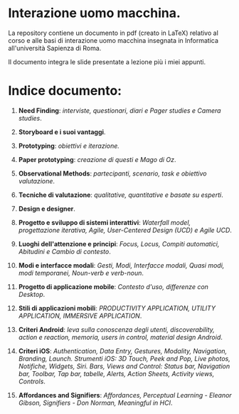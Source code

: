 # Interazione uomo macchina.
La repository contiene un documento in pdf (creato in LaTeX) relativo al corso e alle basi di interazione uomo macchina insegnata in Informatica all'università Sapienza di Roma.

Il documento integra le slide presentate a lezione più i miei appunti. 

# Indice documento:
 1. **Need Finding**: _interviste, questionari, diari e Pager studies e Camera studies_.
  
 2. **Storyboard e i suoi vantaggi**.
  
 3. **Prototyping**: _obiettivi e iterazione._
 
 4. **Paper prototyping**: _creazione di questi e Mago di Oz_.
 
 5. **Observational Methods**: _partecipanti, scenario, task e obiettivo valutazione_.
 
 6. **Tecniche di valutazione**: _qualitative, quantitative e basate su esperti_.
 
 7. **Design e designer**.
 
 8. **Progetto e sviluppo di sistemi interattivi**: _Waterfall model, progettazione iterativa, Agile, User-Centered Design (UCD) e Agile UCD_.
 
 9. **Luoghi dell'attenzione e principi**: _Focus, Locus, Compiti automatici, Abitudini e Cambio di contesto_.
 
 10. **Modi e interfacce modali**: _Gesti, Modi, Interfacce modali, Quasi modi, modi temporanei, Noun-verb e verb-noun_.
 
 11. **Progetto di applicazione mobile**: _Contesto d'uso, differenze con Desktop_.
 
 12. **Stili di applicazioni mobili**: _PRODUCTIVITY APPLICATION, UTILITY APPLICATION, IMMERSIVE APPLICATION_.
 
 13. **Criteri Android**: _leva sulla conoscenza degli utenti, discoverability, action e reaction, memoria, users in control, material design Android_.
 
 14. **Criteri iOS**: _Authentication, Data Entry, Gestures, Modality, Navigation, Branding, Launch. Strumenti iOS: 3D Touch, Peek and Pop, Live photos, Notifiche, Widgets, Siri.
 Bars, Views and Control: Status bar, Navigation bar, Toolbar, Tap bar, tabelle, Alerts, Action Sheets, Activity views, Controls_.
 
 15. **Affordances and Signifiers**: _Affordances, Perceptual Learning - Eleanor Gibson, Signifiers - Don Norman, Meaningful in HCI_.
 
